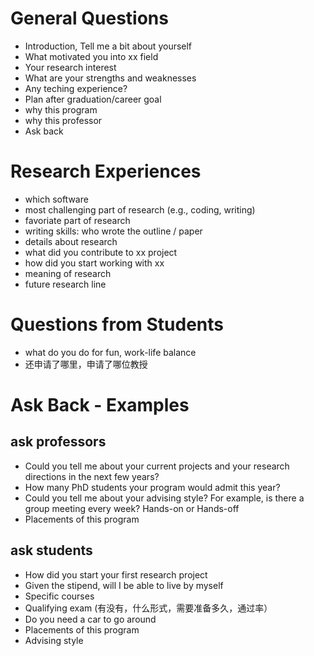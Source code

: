 
# General Questions

- Introduction, Tell me a bit about yourself
- What motivated you into xx field
- Your research interest
- What are your strengths and weaknesses
- Any teching experience?
- Plan after graduation/career goal
- why this program
- why this professor
- Ask back

# Research Experiences

- which software
- most challenging part of research (e.g., coding, writing)
- favoriate part of research
- writing skills: who wrote the outline / paper
- details about research
- what did you contribute to xx project
- how did you start working with xx
- meaning of research
- future research line

# Questions from Students
- what do you do for fun, work-life balance
- 还申请了哪里，申请了哪位教授

# Ask Back - Examples
## ask professors
- Could you tell me about your current projects and your research directions in the next few years?
- How many PhD students your program would admit this year?
- Could you tell me about your advising style? For example, is there a group meeting every week? Hands-on or Hands-off
- Placements of this program


## ask students
- How did you start your first research project
- Given the stipend, will I be able to live by myself
- Specific courses
- Qualifying exam (有没有，什么形式，需要准备多久，通过率）
- Do you need a car to go around
- Placements of this program
- Advising style


